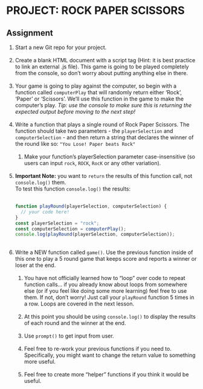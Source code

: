# PROJECT: ROCK PAPER SCISSORS

## Assignment

1. Start a new Git repo for your project.<br>
   <br>
2. Create a blank HTML document with a script tag (Hint: it is best practice
   to link an external .js file). This game is going to be played completely from
   the console, so don’t worry about putting anything else in there.<br>
   <br>
3. Your game is going to play against the computer, so begin with a function
   called `computerPlay` that will randomly return either ‘Rock’, ‘Paper’ or ‘Scissors’.
   We’ll use this function in the game to make the computer’s play.
   _Tip: use the console to make sure this is returning the expected
   output before moving to the next step!_<br>
   <br>
4. Write a function that plays a single round of Rock Paper Scissors. The function
   should take two parameters - the `playerSelection` and `computerSelection` -
   and then return a string that declares the winner of the round like
   so: `"You Lose! Paper beats Rock"`<br>
   <br>
   1. Make your function’s playerSelection parameter case-insensitive
      (so users can input `rock`, `ROCK`, `RocK` or any other variation).<br>
      <br>
5. **Important Note:** you want to `return` the results of this function call,
   not `console.log()` them.<br>
   To test this function `console.log()` the results:<br>
   <br>
   ```javascript
   function playRound(playerSelection, computerSelection) {
     // your code here!
   }
   const playerSelection = "rock";
   const computerSelection = computerPlay();
   console.log(playRound(playerSelection, computerSelection));
   ```
   <br>
6. Write a NEW function called `game()`. Use the previous function inside of
   this one to play a 5 round game that keeps score and reports a winner or loser
   at the end.<br>
   <br>
   1. You have not officially learned how to “loop” over code to repeat function
      calls… if you already know about loops from somewhere else (or if you feel
      like doing some more learning) feel free to use them. If not, don’t worry!
      Just call your `playRound` function 5 times in a row. Loops are covered in
      the next lesson.<br>
      <br>
   2. At this point you should be using `console.log()` to display the results
      of each round and the winner at the end.<br>
      <br>
   3. Use `prompt()` to get input from user.<br>
      <br>
   4. Feel free to re-work your previous functions if you need to. Specifically,
      you might want to change the return value to something more useful.<br>
      <br>
   5. Feel free to create more “helper” functions if you think it would be useful.
